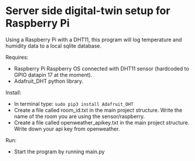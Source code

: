 # Server side digital-twin setup for Raspberry Pi 

Using a Raspberry Pi with a DHT11, this program will log temperature and humidity data to a local sqlite database.

Requires:
- Raspberry Pi Raspberry OS connected with DHT11 sensor (hardcoded to GPIO datapin 17 at the moment).
- Adafruit_DHT python library. 

Install: 
- In terminal type: `sudo pip3 install Adafruit_DHT`
- Create a file called room_id.txt in the main project structure. Write the name of the room you are using the sensor/raspberry. 
- Create a file called openweather_apikey.txt in the main project structure. Write down your api key from openweather.

Run:
- Start the program by running main.py